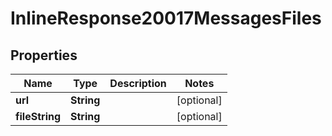 
# InlineResponse20017MessagesFiles

## Properties
Name | Type | Description | Notes
------------ | ------------- | ------------- | -------------
**url** | **String** |  |  [optional]
**fileString** | **String** |  |  [optional]



